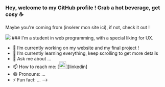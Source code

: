 ### Hey, welcome to my GitHub profile ! Grab a hot beverage, get cosy ☕
<p> Maybe you're coming from (insérer mon site ici), if not, check it out ! </p>

<img src=https://cdn.pixabay.com/photo/2016/02/03/08/32/banner-1176676_1280.jpg />
### I'm a student in web programming, with a special liking for UX. 

- 🔭 I’m currently working on my website and my final project !
- 🌱 I’m currently learning everything, keep scrolling to get more details 
- 💬 Ask me about ...
- 📫 How to reach me: [<img width="22px" target="_blank" src="https://cdn.jsdelivr.net/npm/simple-icons@v3/icons/linkedin.svg" />][linkedin]
- 😄 Pronouns: ...
- ⚡ Fun fact: ...
-->
